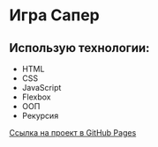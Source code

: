 # Игра Сапер

## Использую технологии:
* HTML
* CSS
* JavaScript
* Flexbox
* ООП
* Рекурсия

[Ссылка на проект в GitHub Pages](https://bibaweb.github.io/minesweeper/)